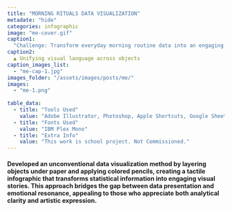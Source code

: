 ```yaml
---
title: "MORNING RITUALS DATA VISUALIZATION"
metadate: "hide"
categories: infographic
image: "me-cover.gif"
caption1: 
  "Challenge: Transform everyday morning routine data into an engaging infographic that resonates with creatives, while exploring unexpected ways to present statistical information through tactile visualization techniques."
caption2: 
  ▲ Unifying visual language across objects
caption_images_list: 
  - "me-cap-1.jpg"
images_folder: "/assets/images/posts/me/"
images:
  - "me-1.png"
  
table_data:
  - title: "Tools Used"
    value: "Adobe Illustrator, Photoshop, Apple Shortcuts, Google Sheets"
  - title: "Fonts Used"
    value: "IBM Plex Mono"
  - title: "Extra Info"
    value: "This work is school project. Not Commissioned." 
---
```

#### Developed an unconventional data visualization method by layering objects under paper and applying colored pencils, creating a tactile infographic that transforms statistical information into engaging visual stories. This approach bridges the gap between data presentation and emotional resonance, appealing to those who appreciate both analytical clarity and artistic expression.

<!--
<br>
↳ A flexible visual identity adapts to different aspect ratios while maintaining a consistentcy.
<br>
↳ Pistachio color is used appropriately throughout the graphics as an accent.
<br>
↳ A coaster was created using an abstract cow shape variation, incorporating traditional Italian pattern elements.
<br>
↳ For the campaign, G’ stands for Good, which connects with Australian culture: “G’day,” “G’People,” and “Great Gelato.”
<br>
↳ Merchandise was also created with the venue's heritage in mind, featuring the tagline.
-->
